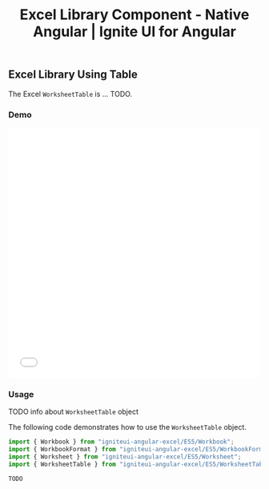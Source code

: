 ﻿---
title: Excel Library Component - Native Angular | Ignite UI for Angular
_description: The Ignite UI for Excel Library component ... TODO.
_keywords: Ignite UI for Angular, Angular, Native Angular Components Suite, Native Angular Controls, Native Angular Components, Native Angular Components Library, Angular Excel Library, Angular Excel Library Example, Angular Excel Library Component, Angular Excel Engine
---
## Excel Library Using Table

The Excel `WorksheetTable` is ... TODO.

### Demo

<div class="sample-container" style="height: 500px">
    <iframe id="excel-library-overview-sample-iframe" src='{environment:demosBaseUrl}/excel-library-working-with-tables' width="100%" height="100%" seamless frameBorder="0" onload="onSampleIframeContentLoaded(this);"></iframe>
</div>
<div>
    <!-- TODO uncomment when Stackblitz is ready for EXCEL
    <button data-localize="stackblitz" disabled class="stackblitz-btn"   data-iframe-id="excel-library-working-with-tables-iframe" data-demos-base-url="{environment:demosBaseUrl}">View on StackBlitz
    </button> -->
</div> 

<div class="divider--half"></div>

### Usage
TODO info about `WorksheetTable` object

The following code demonstrates how to use the `WorksheetTable` object.

```typescript
import { Workbook } from "igniteui-angular-excel/ES5/Workbook";
import { WorkbookFormat } from "igniteui-angular-excel/ES5/WorkbookFormat";
import { Worksheet } from "igniteui-angular-excel/ES5/Worksheet";
import { WorksheetTable } from "igniteui-angular-excel/ES5/WorksheetTable";

TODO

```